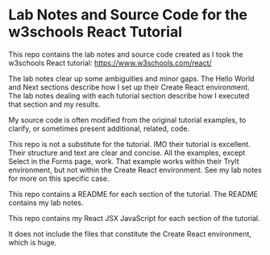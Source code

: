 # Lab Notes and Source Code for the w3schools React Tutorial
This repo contains the lab notes and source code created as I took the w3schools React tutorial: https://www.w3schools.com/react/

The lab notes clear up some ambiguities and minor gaps. The Hello World and Next sections describe how I set up their Create React environment. The lab notes dealing with each tutorial section describe how I executed that section and my results. 

My source code is often modified from the original tutorial examples, to clarify, or sometimes present additional, related, code.

This repo is not a substitute for the tutorial. IMO their tutorial is excellent. Their structure and text are clear and concise. All the examples, except Select in the Forms page, work. That example works within their TryIt environment, but not within the Create React environment. See my lab notes for more on this specific case.

This repo contains a README for each section of the tutorial. The README contains my lab notes.

This repo contains my React JSX JavaScript for each section of the tutorial.

It does not include the files that constitute the Create React environment, which is huge.


